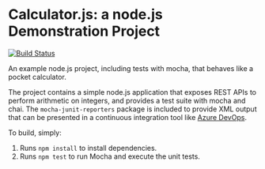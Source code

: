 Calculator.js: a node.js Demonstration Project
==============================================
[![Build Status](https://dev.azure.com/hsuanyuan/UT/_apis/build/status/HsuanAnChou.calculator?branchName=master)](https://dev.azure.com/hsuanyuan/UT/_build/latest?definitionId=3&branchName=master)

An example node.js project, including tests with mocha, that behaves like
a pocket calculator.

The project contains a simple node.js application that exposes REST APIs
to perform arithmetic on integers, and provides a test suite with mocha
and chai.  The `mocha-junit-reporters` package is included to provide XML
output that can be presented in a continuous integration tool like
[Azure DevOps](https://azure.com/devops).

To build, simply:

1. Runs `npm install` to install dependencies.
2. Runs `npm test` to run Mocha and execute the unit tests.

